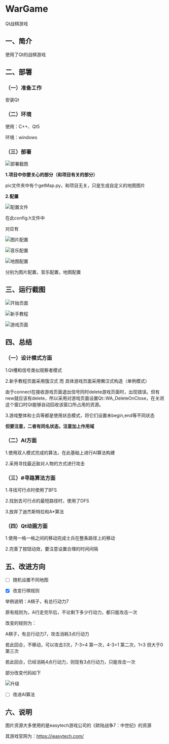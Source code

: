 # WarGame
Qt战棋游戏

## 一、简介

使用了Qt的战棋游戏

## 二、部署

### （一）准备工作

安装Qt

### （二）环境

使用：C++、Qt5

环境：windows

### （三）部署

![部署截图](/PhotoInReadme/部署截图.png)

**1.项目中你要关心的部分（和项目有关的部分）**

pic文件夹中有个getMap.py，和项目无关，只是生成自定义的地图图片

**2.配置**

![配置文件](/PhotoInReadme/配置文件.jpg)

在此config.h文件中

对应有

![图片配置](/PhotoInReadme/图片配置.jpg)

![音乐配置](/PhotoInReadme/音乐配置.jpg)

![地图配置](/PhotoInReadme/地图配置.jpg)

分别为图片配置，音乐配置，地图配置

## 三、运行截图

![开始页面](/PhotoInReadme/开始界面.png)

![新手教程](/PhotoInReadme/新手教程.png)

![游戏页面](/PhotoInReadme/游戏界面.png)

## 四、总结

### （一）设计模式方面

1.Qt槽和信号类似观察者模式

2.新手教程页面采用饿汉式 而 具体游戏页面采用懒汉式构造（单例模式）

由于connect在接收游戏页面退出信号同时delete游戏页面时，出现错误。但有new就应该有delete，所以采用对游戏页面设置Qt::WA_DeleteOnClose，在关闭这个窗口时Qt能够自动回收该窗口所占用的资源。

3.游戏整体和士兵等都是使用状态模式，将它们设置未begin,end等不同状态

**但要注意，二者有同名状态，注意加上作用域**

### （二）AI方面

1.使用双人模式完成的算法，在此基础上进行AI算法构建


2.采用寻找最近敌对人物的方式进行攻击


### （三）#寻路算法方面

1.寻找可行点时使用了BFS


2.找到去可行点的最短路径时，使用了DFS


3.放弃了迪杰斯特拉和A*算法


### （四）Qt动画方面

1.使用一格一格之间的移动完成士兵在整条路径上的移动


2.完善了按钮动效，要注意设置合理的时间间隔


## 五、改进方向

 - [ ] 随机设置不同地图


 - [x] 改变行棋规则

举例说明：A棋子，有总行动力7

原有规则为，A行走完毕后，不论剩下多少行动力，都只能攻击一次

改变的规则为：

A棋子，有总行动力7，攻击消耗3点行动力

若此回合，不移动，可以攻击3次，7-3=4 第一次，4-3=1 第二次，1<3 但大于0 第三次

若此回合，已经消耗4点行动力，则现有3点行动力，只能攻击一次

部分改变代码如下

![升级](/PhotoInReadme/升级.jpg)

 - [ ] 改进AI算法

## 六、说明

图片资源大多使用的是easytech游戏公司的《欧陆战争7：中世纪》的资源

其游戏官网为：https://ieasytech.com/
